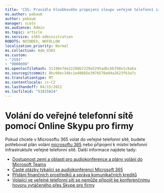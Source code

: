 ```yaml
---
title: 'CSS: Pravidlo hloubkového propojení sloupu veřejné telefonní sítě'
ms.author: pebaum
author: pebaum
manager: scotv
ms.audience: Admin
ms.topic: article
ms.service: o365-administration
ROBOTS: NOINDEX, NOFOLLOW
localization_priority: Normal
ms.collection: Adm_O365
ms.custom:
- "2593"
- "9000698"
ms.openlocfilehash: 51190e74e22208b7229a5295adbcbbf98e1c6a6a
ms.sourcegitcommit: 8bc60ec34bc1e40685e3976576e04a2623f63a7c
ms.translationtype: MT
ms.contentlocale: cs-CZ
ms.lasthandoff: 04/15/2021
ms.locfileid: "51815824"
---
```

# <a name="pstn-calling-with-skype-for-business-online"></a>Volání do veřejné telefonní sítě pomocí Online Skypu pro firmy

Pokud chcete v Microsoftu 365 volat do veřejné telefonní sítě, budete potřebovat plán volání [microsoftu 365](https://docs.microsoft.com/microsoftteams/what-is-phone-system-in-office-365#more-about-calling-plans) nebo připojení k místní telefonní infrastruktuře veřejné telefonní sítě. Další informace najdete tady:

- [Dostupnost zemí a oblastí pro audiokonference a plány volání do Microsoft Teams](https://docs.microsoft.com/microsoftteams/country-and-region-availability-for-audio-conferencing-and-calling-plans/country-and-region-availability-for-audio-conferencing-and-calling-plans)
- [Časté otázky týkající se audiokonferencí Microsoft 365](https://docs.microsoft.com/microsoftteams/audio-conferencing-common-questions)
- [Přidání finančních prostředků a správa komunikačních kreditů](https://docs.microsoft.com/microsoftteams/add-funds-and-manage-communications-credits)
- [Volající ve veřejné telefonní síti se nemůže připojit ke konferenčnímu hovoru vytáčeného přes Skype pro firmy](https://docs.microsoft.com/SkypeForBusiness/troubleshoot/online-conferencing/pstn-callers-cant-join-dial-in-call)
